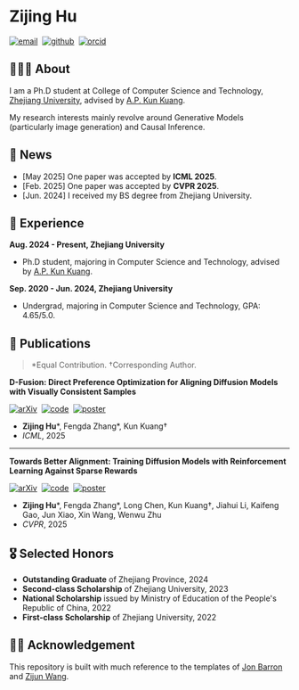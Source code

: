 # Zijing Hu

<div>

[![email](https://img.shields.io/badge/Email-zj.hu-29abfd)](mailto:zj.hu@zju.edu.cn)&nbsp;
[![github](https://img.shields.io/badge/Github-hu--zijing-white)](https://github.com/hu-zijing)&nbsp;
[![orcid](https://img.shields.io/badge/ORCID-zijing_hu-a6ce39)](https://orcid.org/0009-0007-6167-3996)&nbsp;

</div>

## 🧑🏻‍💻 About

I am a Ph.D student at College of Computer Science and Technology, [Zhejiang University](https://www.zju.edu.cn/english/), advised by [A.P. Kun Kuang](https://scholar.google.com/citations?user=FOsNiMQAAAAJ). 

My research interests mainly revolve around Generative Models (particularly image generation) and Causal Inference.

## 💬 News

* [May 2025] One paper was accepted by **ICML 2025**.
* [Feb. 2025] One paper was accepted by **CVPR 2025**.
* [Jun. 2024] I received my BS degree from Zhejiang University. 

## 💼 Experience

**Aug. 2024 - Present, Zhejiang University**
* Ph.D student, majoring in Computer Science and Technology, advised by [A.P. Kun Kuang](https://scholar.google.com/citations?user=FOsNiMQAAAAJ).

**Sep. 2020 - Jun. 2024, Zhejiang University**
* Undergrad, majoring in Computer Science and Technology, GPA: 4.65/5.0.

## 📄 Publications

> \*Equal Contribution. †Corresponding Author.

**D-Fusion: Direct Preference Optimization for Aligning Diffusion Models with Visually Consistent Samples**

<div>

<!-- *paper and code will come soon.*  -->
[![arXiv](https://img.shields.io/badge/arxiv-2505.22002-b31b1b)](https://arxiv.org/abs/2505.22002)&nbsp;
[![code](https://img.shields.io/badge/code-D--Fusion-blue)](https://github.com/hu-zijing/D-Fusion)&nbsp;
[![poster](https://img.shields.io/badge/poster-D--Fusion-teal)](images/poster/D-Fusion.png)&nbsp;

</div>

* **Zijing Hu**\*, Fengda Zhang\*, Kun Kuang†
* *ICML*, 2025

---

**Towards Better Alignment: Training Diffusion Models with Reinforcement Learning Against Sparse Rewards**

<div>

[![arXiv](https://img.shields.io/badge/arxiv-2503.11240-b31b1b)](https://arxiv.org/abs/2503.11240)&nbsp;
[![code](https://img.shields.io/badge/code-B2--DiffuRL-blue)](https://github.com/hu-zijing/B2-DiffuRL)&nbsp;
[![poster](https://img.shields.io/badge/poster-B2--DiffuRL-teal)](images/poster/B2-DiffuRL.png)&nbsp;

</div>

* **Zijing Hu**\*, Fengda Zhang\*, Long Chen, Kun Kuang†, Jiahui Li, Kaifeng Gao, Jun Xiao, Xin Wang, Wenwu Zhu
* *CVPR*, 2025


## 🎖️ Selected Honors

* **Outstanding Graduate** of Zhejiang Province, 2024
* **Second-class Scholarship** of Zhejiang University, 2023
* **National Scholarship** issued by Ministry of Education of the People's Republic of China, 2022
* **First-class Scholarship** of Zhejiang University, 2022

## 🫶🏻 Acknowledgement

This repository is built with much reference to the templates of [Jon Barron](https://github.com/jonbarron/website) and [Zijun Wang](https://github.com/asillycat/asillycat.github.io). 
